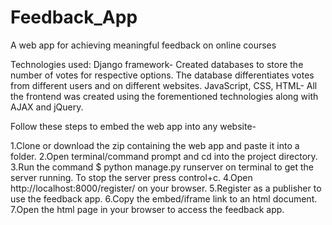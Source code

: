 # Feedback_App
A web app for achieving meaningful feedback on online courses

Technologies used: Django framework- Created databases to store the number of votes for respective options. The database differentiates votes from different users and on different websites. JavaScript, CSS, HTML- All the frontend was created using the forementioned technologies along with AJAX and jQuery.

Follow these steps to embed the web app into any website-

1.Clone or download the zip containing the web app and paste it into a folder.
2.Open terminal/command prompt and cd into the project directory.
3.Run the command $ python manage.py runserver on terminal to get the server running. To stop the server press control+c.
4.Open http://localhost:8000/register/ on your browser.
5.Register as a publisher to use the feedback app.
6.Copy the embed/iframe link to an html document.
7.Open the html page in your browser to access the feedback app.
